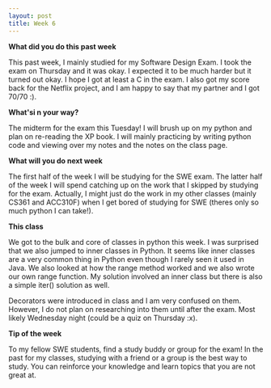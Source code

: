 ```yaml
---
layout: post
title: Week 6
---
```


**What did you do this past week**

This past week, I mainly studied for my Software Design Exam. I took the exam on Thursday and it was okay. I expected it to be much harder but it turned out okay. I hope I got at least a C in the exam. I also got my score back for the Netflix project, and I am happy to say that my partner and I got 70/70 :).

**What'si n your way?**

The midterm for the exam this Tuesday! I will brush up on my python and plan on re-reading the XP book. I will mainly practicing by writing python code and viewing over my notes and the notes on the class page. 


**What will you do next week**

The first half of the week I will be studying for the SWE exam. The latter half of the week I will spend catching up on the work that I skipped by studying for the exam. Actually, I might just do the work in my other classes (mainly CS361 and ACC310F) when I get bored of studying for SWE (theres only so much python I can take!).

**This class**

We got to the bulk and core of classes in python this week. I was surprised that we also jumped to inner classes in Python. It seems like inner classes are a very common thing in Python even though I rarely seen it used in Java. We also looked at how the range method worked and we also wrote our own range function. My solution involved an inner class but there is also a simple iter() solution as well.

Decorators were introduced in class and I am very confused on them. However, I do not plan on researching into them until after the exam. Most likely Wednesday night (could be a quiz on Thursday :x). 

**Tip of the week**

To my fellow SWE students, find a study buddy or group for the exam! In the past for my classes, studying with a friend or a group is the best way to study. You can reinforce your knowledge and learn topics that you are not great at. 
